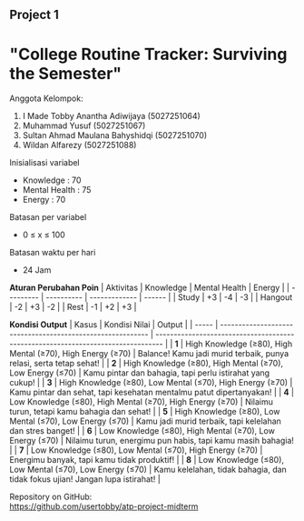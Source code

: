## Project 1  
# "College Routine Tracker: Surviving the Semester"

Anggota Kelompok:
1. I Made Tobby Anantha Adiwijaya (5027251064)
2. Muhammad Yusuf (5027251067)
3. Sultan Ahmad Maulana Bahyshidqi (5027251070)
4. Wildan Alfarezy (5027251088)

Inisialisasi variabel</br>
+ Knowledge     : 70</br>
+ Mental Health : 75</br>
+ Energy        : 70</br>

Batasan per variabel</br>
+ 0 ≤ x ≤ 100

Batasan waktu per hari</br>
+ 24 Jam

**Aturan Perubahan Poin**
| Aktivitas | Knowledge  | Mental Health | Energy |
| --------- | ---------- | ------------- | ------ |
| Study     | +3         | -4            | -3     |
| Hangout   | -2         | +3            | -2     |
| Rest      | -1         | +2            | +3     |

**Kondisi Output**
| Kasus | Kondisi Nilai                                              | Output                                                                           |
| ----- | ---------------------------------------------------------- | -------------------------------------------------------------------------------- |
| **1** | High Knowledge (≥80), High Mental (≥70), High Energy (≥70) | Balance! Kamu jadi murid terbaik, punya relasi, serta tetap sehat!               |
| **2** | High Knowledge (≥80), High Mental (≥70), Low Energy (≤70)  | Kamu pintar dan bahagia, tapi perlu istirahat yang cukup!                        |
| **3** | High Knowledge (≥80), Low Mental (≤70), High Energy (≥70)  | Kamu pintar dan sehat, tapi kesehatan mentalmu patut dipertanyakan!              |
| **4** | Low Knowledge (≤80), High Mental (≥70), High Energy (≥70)  | Nilaimu turun, tetapi kamu bahagia dan sehat!                                    |
| **5** | High Knowledge (≥80), Low Mental (≤70), Low Energy (≤70)   | Kamu jadi murid terbaik, tapi kelelahan dan stres banget!                        |
| **6** | Low Knowledge (≤80), High Mental (≥70), Low Energy (≤70)   | Nilaimu turun, energimu pun habis, tapi kamu masih bahagia!                      |
| **7** | Low Knowledge (≤80), Low Mental (≤70), High Energy (≥70)   | Energimu banyak, tapi kamu tidak produktif!                                      |
| **8** | Low Knowledge (≤80), Low Mental (≤70), Low Energy (≤70)    | Kamu kelelahan, tidak bahagia, dan tidak fokus ujian! Jangan lupa istirahat!     |

Repository on GitHub:</br>
https://github.com/usertobby/atp-project-midterm

